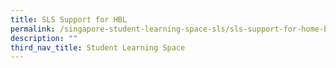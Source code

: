 ```yaml
---
title: SLS Support for HBL
permalink: /singapore-student-learning-space-sls/sls-support-for-home-based-learning/
description: ""
third_nav_title: Student Learning Space
---
```

